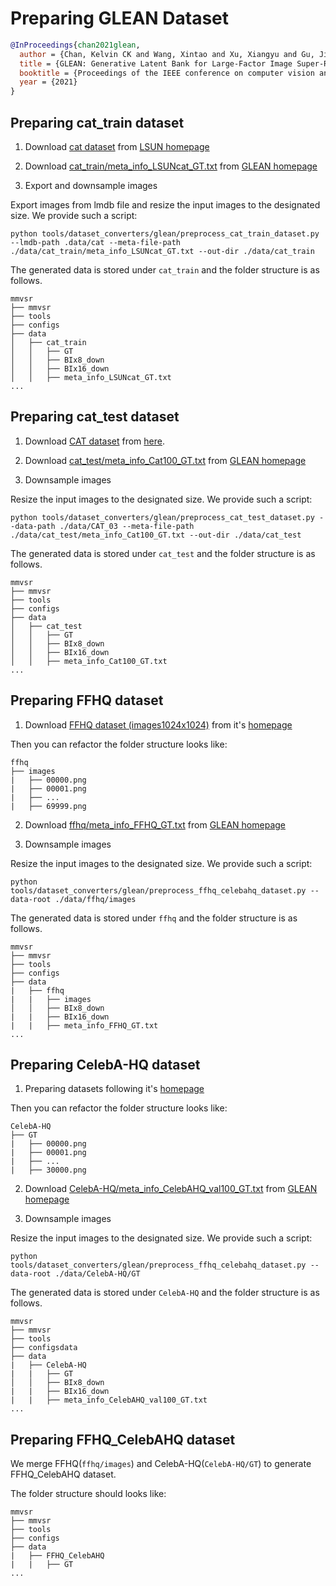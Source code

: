 # Preparing GLEAN Dataset

<!-- [DATASET] -->

```bibtex
@InProceedings{chan2021glean,
  author = {Chan, Kelvin CK and Wang, Xintao and Xu, Xiangyu and Gu, Jinwei and Loy, Chen Change},
  title = {GLEAN: Generative Latent Bank for Large-Factor Image Super-Resolution},
  booktitle = {Proceedings of the IEEE conference on computer vision and pattern recognition},
  year = {2021}
}
```

## Preparing cat_train dataset

1. Download [cat dataset](http://dl.yf.io/lsun/objects/cat.zip) from [LSUN homepage](https://www.yf.io/p/lsun)

2. Download [cat_train/meta_info_LSUNcat_GT.txt](https://github.com/ckkelvinchan/GLEAN/blob/main/data/cat_train/meta_info_LSUNcat_GT.txt) from [GLEAN homepage](https://github.com/ckkelvinchan/GLEAN)

3. Export and downsample images

Export images from lmdb file and resize the input images to the designated size. We provide such a script:

```shell
python tools/dataset_converters/glean/preprocess_cat_train_dataset.py --lmdb-path .data/cat --meta-file-path ./data/cat_train/meta_info_LSUNcat_GT.txt --out-dir ./data/cat_train
```

The generated data is stored under `cat_train` and the folder structure is as follows.

```text
mmvsr
├── mmvsr
├── tools
├── configs
├── data
│   ├── cat_train
│   │   ├── GT
│   │   ├── BIx8_down
│   │   ├── BIx16_down
│   │   ├── meta_info_LSUNcat_GT.txt
...
```

## Preparing cat_test dataset

1. Download [CAT dataset](https://archive.org/download/CAT_DATASET/CAT_DATASET_02.zip) from [here](https://archive.org/details/CAT_DATASET).

2. Download [cat_test/meta_info_Cat100_GT.txt](https://github.com/ckkelvinchan/GLEAN/blob/main/data/cat_test/meta_info_Cat100_GT.txt) from [GLEAN homepage](https://github.com/ckkelvinchan/GLEAN)

3. Downsample images

Resize the input images to the designated size. We provide such a script:

```shell
python tools/dataset_converters/glean/preprocess_cat_test_dataset.py --data-path ./data/CAT_03 --meta-file-path ./data/cat_test/meta_info_Cat100_GT.txt --out-dir ./data/cat_test
```

The generated data is stored under `cat_test` and the folder structure is as follows.

```text
mmvsr
├── mmvsr
├── tools
├── configs
├── data
│   ├── cat_test
│   │   ├── GT
│   │   ├── BIx8_down
│   │   ├── BIx16_down
│   │   ├── meta_info_Cat100_GT.txt
...
```

## Preparing FFHQ dataset

1. Download [FFHQ dataset (images1024x1024)](https://drive.google.com/drive/folders/1tZUcXDBeOibC6jcMCtgRRz67pzrAHeHL) from it's [homepage](https://github.com/NVlabs/ffhq-dataset)

Then you can refactor the folder structure looks like:

```text
ffhq
├── images
|   ├── 00000.png
|   ├── 00001.png
|   ├── ...
|   ├── 69999.png
```

2. Download [ffhq/meta_info_FFHQ_GT.txt](https://github.com/ckkelvinchan/GLEAN/blob/main/data/FFHQ/meta_info_FFHQ_GT.txt) from [GLEAN homepage](https://github.com/ckkelvinchan/GLEAN)

3. Downsample images

Resize the input images to the designated size. We provide such a script:

```shell
python tools/dataset_converters/glean/preprocess_ffhq_celebahq_dataset.py --data-root ./data/ffhq/images
```

The generated data is stored under `ffhq` and the folder structure is as follows.

```text
mmvsr
├── mmvsr
├── tools
├── configs
├── data
|   ├── ffhq
|   |   ├── images
│   │   ├── BIx8_down
|   |   ├── BIx16_down
|   |   ├── meta_info_FFHQ_GT.txt
...
```

## Preparing CelebA-HQ dataset

1. Preparing datasets following it's [homepage](https://github.com/tkarras/progressive_growing_of_gans)

Then you can refactor the folder structure looks like:

```text
CelebA-HQ
├── GT
|   ├── 00000.png
|   ├── 00001.png
|   ├── ...
|   ├── 30000.png
```

2. Download [CelebA-HQ/meta_info_CelebAHQ_val100_GT.txt](https://github.com/ckkelvinchan/GLEAN/blob/main/data/CelebA-HQ/meta_info_CelebAHQ_val100_GT.txt) from [GLEAN homepage](https://github.com/ckkelvinchan/GLEAN)

3. Downsample images

Resize the input images to the designated size. We provide such a script:

```shell
python tools/dataset_converters/glean/preprocess_ffhq_celebahq_dataset.py --data-root ./data/CelebA-HQ/GT
```

The generated data is stored under `CelebA-HQ` and the folder structure is as follows.

```text
mmvsr
├── mmvsr
├── tools
├── configsdata
├── data
|   ├── CelebA-HQ
|   |   ├── GT
│   │   ├── BIx8_down
|   |   ├── BIx16_down
|   |   ├── meta_info_CelebAHQ_val100_GT.txt
...
```

## Preparing FFHQ_CelebAHQ dataset

We merge FFHQ(`ffhq/images`) and CelebA-HQ(`CelebA-HQ/GT`) to generate FFHQ_CelebAHQ dataset.

The folder structure should looks like:

```text
mmvsr
├── mmvsr
├── tools
├── configs
├── data
|   ├── FFHQ_CelebAHQ
|   |   ├── GT
...
```
